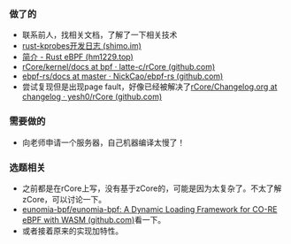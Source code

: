 ### 做了的

- 联系前人，找相关文档，了解了一下相关技术
- [rust-kprobes开发日志 (shimo.im)](https://shimo.im/docs/vRCP6JHCwhGyJXqt/read)
- [简介 - Rust eBPF (hm1229.top)](http://hm1229.top/rust_ebpf_book/book/index.html)
- [rCore/kernel/docs at bpf · latte-c/rCore (github.com)](https://github.com/latte-c/rCore/tree/bpf/kernel/docs)
- [ebpf-rs/docs at master · NickCao/ebpf-rs (github.com)](https://github.com/NickCao/ebpf-rs/tree/master/docs)
- 尝试复现但是出现page fault，好像已经被解决了[rCore/Changelog.org at changelog · yesh0/rCore (github.com)](https://github.com/yesh0/rCore/blob/changelog/kernel/docs/2022F/Changelog.org)

### 需要做的

- 向老师申请一个服务器，自己机器编译太慢了！

### 选题相关

* 之前都是在rCore上写，没有基于zCore的，可能是因为太复杂了。不太了解zCore，可以讨论一下。
* [eunomia-bpf/eunomia-bpf: A Dynamic Loading Framework for CO-RE eBPF with WASM (github.com)](https://github.com/eunomia-bpf/eunomia-bpf)看一下。
* 或者接着原来的实现加特性。
